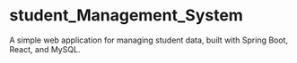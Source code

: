 # student_Management_System
A simple web application for managing student data, built with Spring Boot, React, and MySQL.
